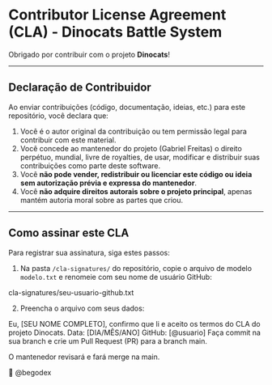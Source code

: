 # Contributor License Agreement (CLA) - Dinocats Battle System

Obrigado por contribuir com o projeto **Dinocats**!

---

## Declaração de Contribuidor
Ao enviar contribuições (código, documentação, ideias, etc.) para este repositório, você declara que:

1. Você é o autor original da contribuição ou tem permissão legal para contribuir com este material.
2. Você concede ao mantenedor do projeto (Gabriel Freitas) o direito perpétuo, mundial, livre de royalties, de usar, modificar e distribuir suas contribuições como parte deste software.
3. Você **não pode vender, redistribuir ou licenciar este código ou ideia sem autorização prévia e expressa do mantenedor**.
4. Você **não adquire direitos autorais sobre o projeto principal**, apenas mantém autoria moral sobre as partes que criou.

---

## Como assinar este CLA

Para registrar sua assinatura, siga estes passos:

1. Na pasta `/cla-signatures/` do repositório, copie o arquivo de modelo `modelo.txt` e renomeie com seu nome de usuário GitHub:

cla-signatures/seu-usuario-github.txt

2. Preencha o arquivo com seus dados:

Eu, [SEU NOME COMPLETO], confirmo que li e aceito os termos do CLA do projeto Dinocats.
Data: [DIA/MÊS/ANO]
GitHub: [@usuario]
Faça commit na sua branch e crie um Pull Request (PR) para a branch main.

O mantenedor revisará e fará merge na main.

🐋 @begodex